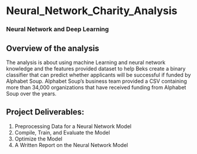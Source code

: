 # Neural_Network_Charity_Analysis
### Neural Network and Deep Learning

## Overview of the analysis
The analysis is about using machine Learning and neural network knowledge and the features provided dataset to help Beks create a binary classifier that can predict whether applicants will be successful if funded by Alphabet Soup. Alphabet Soup’s business team provided a CSV containing more than 34,000 organizations that have received funding from Alphabet Soup over the years.

## Project Deliverables:
1.	Preprocessing Data for a Neural Network Model
2.	Compile, Train, and Evaluate the Model
3.	Optimize the Model
4.	A Written Report on the Neural Network Model
